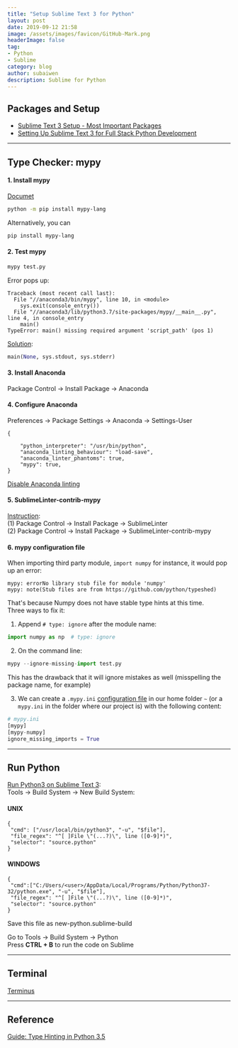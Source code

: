 ```yaml
---
title: "Setup Sublime Text 3 for Python"
layout: post
date: 2019-09-12 21:58
image: /assets/images/favicon/GitHub-Mark.png
headerImage: false
tag:
- Python
- Sublime
category: blog
author: subaiwen
description: Sublime for Python
---
```


## Packages and Setup
- [Sublime Text 3 Setup - Most Important Packages](https://www.youtube.com/watch?v=oHmPrjSzmwU)
- [Setting Up Sublime Text 3 for Full Stack Python Development](https://realpython.com/setting-up-sublime-text-3-for-full-stack-python-development/)

---

## Type Checker: mypy
#### 1. Install mypy
[Documet](https://mypy.readthedocs.io/en/latest/getting_started.html)

```bash
python -m pip install mypy-lang
```
Alternatively, you can

```bash
pip install mypy-lang
```

#### 2. Test mypy
```bash
mypy test.py
```
Error pops up:

```
Traceback (most recent call last):
  File "//anaconda3/bin/mypy", line 10, in <module>
    sys.exit(console_entry())
  File "//anaconda3/lib/python3.7/site-packages/mypy/__main__.py", line 4, in console_entry
    main()
TypeError: main() missing required argument 'script_path' (pos 1)
```
[Solution](https://github.com/python/mypy/blob/master/mypy/__main__.py):

```python
main(None, sys.stdout, sys.stderr)
```

#### 3. Install Anaconda
Package Control -> Install Package -> Anaconda

#### 4. Configure Anaconda
Preferences -> Package Settings -> Anaconda -> Settings-User

```
{

    "python_interpreter": "/usr/bin/python",
    "anaconda_linting_behaviour": "load-save",
    "anaconda_linter_phantoms": true,
    "mypy": true,
}
```
[Disable Anaconda linting](https://www.youtube.com/watch?v=4lJ-RdwV3sQ)

#### 5. SublimeLinter-contrib-mypy
[Instruction](https://github.com/fredcallaway/SublimeLinter-contrib-mypy):  
(1) Package Control -> Install Package -> SublimeLinter  
(2) Package Control -> Install Package -> SublimeLinter-contrib-mypy  

#### 6. mypy configuration file
When importing third party module, `import numpy` for instance, it would pop up an error: 
 
```
mypy: errorNo library stub file for module 'numpy'
mypy: note(Stub files are from https://github.com/python/typeshed)
```
That's because Numpy does not have stable type hints at this time.  
Three ways to fix it:  

1. Append `# type: ignore` after the module name:  

```python
import numpy as np  # type: ignore
```

2. On the command line:  

```python
mypy --ignore-missing-import test.py
``` 
This has the drawback that it will ignore mistakes as well (misspelling the package name, for example)

3. We can create a `.mypy.ini` [configuration file](https://mypy.readthedocs.io/en/latest/config_file.html#the-mypy-configuration-file) in our home folder `~` (or a `mypy.ini` in the folder where our project is) with the following content:  

```python
# mypy.ini
[mypy]
[mypy-numpy]
ignore_missing_imports = True
```

---

## Run Python
[Run Python3 on Sublime Text 3](https://medium.com/@hariyanto.tan95/set-up-sublime-text-3-to-use-python-3-c845b742c720):  
Tools -> Build System -> New Build System:
#### UNIX
```
{
 "cmd": ["/usr/local/bin/python3", "-u", "$file"],
 "file_regex": "^[ ]File \"(...?)\", line ([0-9]*)",
 "selector": "source.python"
}
```

#### WINDOWS
```
{
 "cmd":["C:/Users/<user>/AppData/Local/Programs/Python/Python37-32/python.exe", "-u", "$file"],
 "file_regex": "^[ ]File \"(...?)\", line ([0-9]*)",
 "selector": "source.python"
}
```
Save this file as new-python.sublime-build

Go to Tools -> Build System -> Python  
Press **CTRL + B** to run the code on Sublime

---

## Terminal
[Terminus](https://packagecontrol.io/packages/Terminus)

---

## Reference
[Guide: Type Hinting in Python 3.5](https://kite.com/blog/python/type-hinting/)
